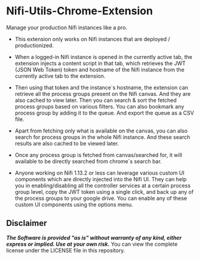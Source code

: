 # Nifi-Utils-Chrome-Extension
Manage your production Nifi instances like a pro.

- This extension only works on Nifi instances that are deployed / productionized.
 
- When a logged-in Nifi instance is opened in the currently active tab, the extension injects a content script in that tab, which retrieves the JWT (JSON Web Token) token and hostname of the Nifi instance from the currently active tab to the extension. 

- Then using that token and the instance`s hostname, the extension can retrieve all the process groups present on the Nifi canvas. And they are also cached to view later. Then you can search & sort the fetched process groups based on various filters. You can also bookmark any process group by adding it to the queue. And export the queue as a CSV file.

- Apart from fetching only what is available on the canvas, you can also search for process groups in the whole Nifi instance. And these search results are also cached to be viewed later.

- Once any process group is fetched from canvas/searched for, it will available to be directly searched from chrome`s search bar.

- Anyone working on Nifi 1.13.2 or less can leverage various custom UI components which are directly injected into the Nifi UI. They can help you in enabling/disabling all the controller services at a certain process group level, copy the JWT token using a single click, and back up any of the process groups to your google drive. You can enable any of these custom UI components using the options menu.


## Disclaimer

***The Software is provided "as is" without warranty of any kind, either express or implied. Use at your own risk.*** You can view the complete license under the LICENSE file in this repository.
